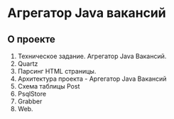 # Агрегатор Java вакансий 
## О проекте
1. Техническое задание. Агрегатор Java Вакансий.
1. Quartz
1. Парсинг HTML страницы.
1. Архитектура проекта - Аргегатор Java Вакансий
1. Схема таблицы Post
1. PsqlStore
1. Grabber
1. Web.